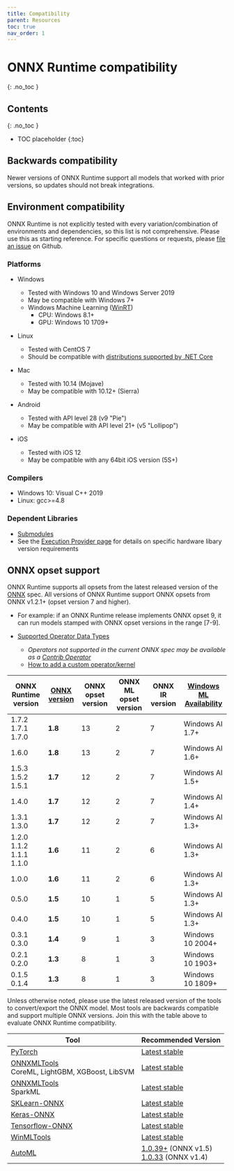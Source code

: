 ```yaml
---
title: Compatibility
parent: Resources
toc: true
nav_order: 1
---
```


# ONNX Runtime compatibility
{: .no_toc }

## Contents
{: .no_toc }

* TOC placeholder
{:toc}

## Backwards compatibility
Newer versions of ONNX Runtime support all models that worked with prior versions, so updates should not break integrations.

## Environment compatibility
ONNX Runtime is not explicitly tested with every variation/combination of environments and dependencies, so this list is not comprehensive. Please use this as starting reference. For specific questions or requests, please [file an issue](https://github.com/microsoft/onnxruntime/issues) on Github.


### Platforms

* Windows

  * Tested with Windows 10 and Windows Server 2019
  * May be compatible with Windows 7+
  * Windows Machine Learning ([WinRT](https://www.onnxruntime.ai/docs/reference/api/winrt-api.html))
    * CPU: Windows 8.1+
    * GPU: Windows 10 1709+

* Linux
  * Tested with CentOS 7
  * Should be compatible with [distributions supported by .NET Core](https://docs.microsoft.com/en-us/dotnet/core/install/linux)

* Mac
  * Tested with 10.14 (Mojave)
  * May be compatible with 10.12+ (Sierra)

* Android
  * Tested with API level 28 (v9 "Pie")
  * May be compatible with API level 21+ (v5 "Lollipop")

* iOS
  * Tested with iOS 12
  * May be compatible with any 64bit iOS version (5S+)

### Compilers
* Windows 10: Visual C++ 2019
* Linux: gcc>=4.8

### Dependent Libraries
* [Submodules](https://github.com/microsoft/onnxruntime/tree/master/cgmanifests)
* See the [Execution Provider page](https://www.onnxruntime.ai/docs/reference/execution-providers/) for details on specific hardware libary version requirements


## ONNX opset support
ONNX Runtime supports all opsets from the latest released version of the [ONNX](https://onnx.ai) spec. All versions of ONNX Runtime support ONNX opsets from ONNX v1.2.1+ (opset version 7 and higher). 
  * For example: if an ONNX Runtime release implements ONNX opset 9, it can run models stamped with ONNX opset versions in the range [7-9]. 



* [Supported Operator Data Types](https://github.com/microsoft/onnxruntime/blob/master/docs/OperatorKernels.md)
  * *Operators not supported in the current ONNX spec may be available as a [Contrib Operator](https://github.com/microsoft/onnxruntime/blob/master/docs/ContribOperators.md)*
  * [How to add a custom operator/kernel](../how-to/add-custom-op.md)

| ONNX Runtime version | [ONNX version](https://github.com/onnx/onnx/blob/master/docs/Versioning.md) | ONNX opset version | ONNX ML opset version | ONNX IR version | [Windows ML Availability](https://docs.microsoft.com/en-us/windows/ai/windows-ml/release-notes/)|
|------------------------------|--------------------|--------------------|----------------------|------------------|------------------|
| 1.7.2<br/>1.7.1<br/>1.7.0 | **1.8** | 13 | 2 | 7 | Windows AI 1.7+ |
| 1.6.0 | **1.8** | 13 | 2 | 7 | Windows AI 1.6+ |
| 1.5.3<br/>1.5.2<br/>1.5.1 | **1.7** | 12 | 2 | 7 | Windows AI 1.5+ |
| 1.4.0 | **1.7** | 12 | 2 | 7 | Windows AI 1.4+ |
| 1.3.1<br/>1.3.0 | **1.7** | 12 | 2 | 7 | Windows AI 1.3+ |
| 1.2.0<br/>1.1.2<br/>1.1.1<br/>1.1.0 | **1.6** | 11 | 2 | 6 | Windows AI 1.3+ |
| 1.0.0 | **1.6** | 11 | 2 | 6 | Windows AI 1.3+ |
| 0.5.0 | **1.5** | 10 | 1 | 5 | Windows AI 1.3+ |
| 0.4.0 | **1.5** | 10 | 1 | 5 | Windows AI 1.3+ |
| 0.3.1<br/>0.3.0 | **1.4** | 9 | 1 | 3 | Windows 10 2004+ |
| 0.2.1<br/>0.2.0 | **1.3** | 8 | 1 | 3 | Windows 10 1903+ |
| 0.1.5<br/>0.1.4 | **1.3** | 8 | 1 | 3 | Windows 10 1809+ |

Unless otherwise noted, please use the latest released version of the tools to convert/export the ONNX model. Most tools are backwards compatible and support multiple ONNX versions. Join this with the table above to evaluate ONNX Runtime compatibility.


|Tool|Recommended Version|
|---|---|
|[PyTorch](https://pytorch.org/)|[Latest stable](https://pytorch.org/get-started/locally/)|
|[ONNXMLTools](https://pypi.org/project/onnxmltools/)<br>CoreML, LightGBM, XGBoost, LibSVM|[Latest stable](https://github.com/onnx/onnxmltools/releases)|
|[ONNXMLTools](https://pypi.org/project/onnxmltools/)<br> SparkML|[Latest stable](https://github.com/onnx/onnxmltools/releases)|
|[SKLearn-ONNX](https://pypi.org/project/skl2onnx/)|[Latest stable](https://github.com/onnx/sklearn-onnx/releases)|
|[Keras-ONNX](https://pypi.org/project/keras2onnx/)|[Latest stable](https://github.com/onnx/keras-onnx/releases)|
|[Tensorflow-ONNX](https://pypi.org/project/tf2onnx/)|[Latest stable](https://github.com/onnx/tensorflow-onnx/releases)|
|[WinMLTools](https://docs.microsoft.com/en-us/windows/ai/windows-ml/convert-model-winmltools)|[Latest stable](https://pypi.org/project/winmltools/)|
|[AutoML](https://docs.microsoft.com/en-us/azure/machine-learning/service/concept-automated-ml)|[1.0.39+](https://pypi.org/project/azureml-automl-core) (ONNX v1.5) <br/>[1.0.33](https://pypi.org/project/azureml-automl-core/1.0.33/) (ONNX v1.4) |

